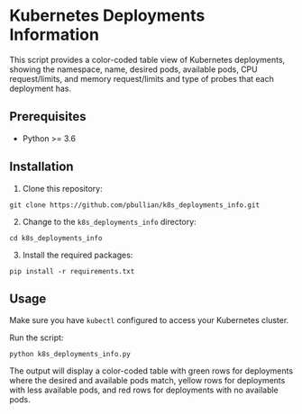 # Kubernetes Deployments Information

This script provides a color-coded table view of Kubernetes deployments, showing the namespace, name, desired pods, available pods, CPU request/limits, and memory request/limits and type of probes that each deployment has.

## Prerequisites

- Python >= 3.6

## Installation

1. Clone this repository:

```git clone https://github.com/pbullian/k8s_deployments_info.git```

2. Change to the `k8s_deployments_info` directory:

```cd k8s_deployments_info```

3. Install the required packages:

```pip install -r requirements.txt```


## Usage

Make sure you have `kubectl` configured to access your Kubernetes cluster.

Run the script:

```python k8s_deployments_info.py```


The output will display a color-coded table with green rows for deployments where the desired and available pods match, yellow rows for deployments with less available pods, and red rows for deployments with no available pods.
